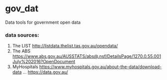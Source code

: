 # gov_dat
Data tools for government open data


### data sources:
1. The LIST http://listdata.thelist.tas.gov.au/opendata/
2. The ABS https://www.abs.gov.au/AUSSTATS/abs@.nsf/DetailsPage/1270.0.55.001July%202016?OpenDocument
3. MyHospitals https://www.myhospitals.gov.au/about-the-data/download-data
...
https://data.gov.au/
